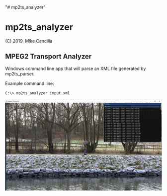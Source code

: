 "# mp2ts_analyzer" 

# mp2ts_analyzer

(C) 2019, Mike Cancilla


MPEG2 Transport Analyzer
------------------------

Windows command line app that will parse an XML file generated by mp2ts_parser.

Example command line:

    C:\> mp2ts_analyzer input.xml

![alt text](https://github.com/mikecancilla/mp2ts_analyzer/blob/master/screen_grab.png "Screen Shot 1")
